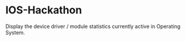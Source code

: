 # IOS-Hackathon
Display the device driver / module statistics currently active in Operating System.
